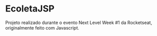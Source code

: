 # EcoletaJSP
Projeto realizado durante o evento Next Level Week #1  da Rocketseat,  originalmente  feito com Javascript.
